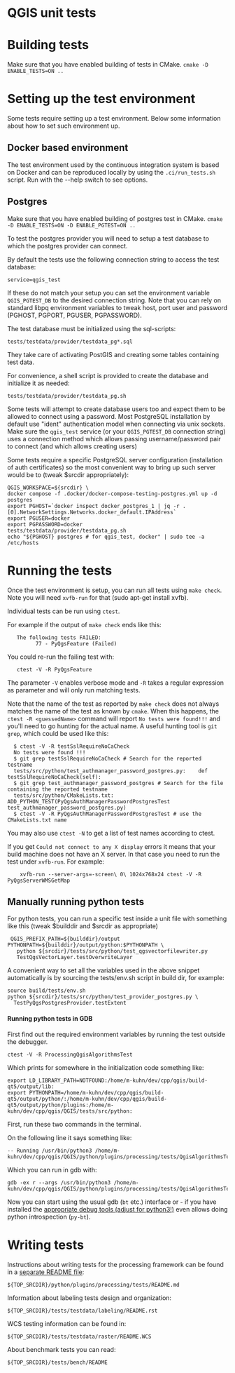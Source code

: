 QGIS unit tests
===============

# Building tests

Make sure that you have enabled building of tests in CMake.
`cmake -D ENABLE_TESTS=ON ..`

# Setting up the test environment

Some tests require setting up a test environment.
Below some information about how to set such environment up.

## Docker based environment

The test environment used by the continuous integration system
is based on Docker and can be reproduced locally by using the
`.ci/run_tests.sh` script. Run with the --help switch to see
options.

## Postgres

Make sure that you have enabled building of postgres test in CMake.
`cmake -D ENABLE_TESTS=ON -D ENABLE_PGTEST=ON ..`

To test the postgres provider you will need to setup a test database
to which the postgres provider can connect.

By default the tests use the following connection string to access
the test database:

    service=qgis_test

If these do not match your setup you can set the environment variable
`QGIS_PGTEST_DB` to the desired connection string. Note that you can
rely on standard libpq environment variables to tweak host, port user
and password (PGHOST, PGPORT, PGUSER, PGPASSWORD).

The test database must be initialized using the sql-scripts:

    tests/testdata/provider/testdata_pg*.sql

They take care of activating PostGIS and creating some tables containing
test data.

For convenience, a shell script is provided to create the database
and initialize it as needed:

    tests/testdata/provider/testdata_pg.sh

Some tests will attempt to create database users too and expect them to
be allowed to connect using a password.
Most PostgreSQL installation by default use "ident" authentication
model when connecting via unix sockets. Make sure the `qgis_test`
service (or your `QGIS_PGTEST_DB` connection string) uses a connection
method which allows passing username/password pair to connect (and
which allows creating users)

Some tests require a specific PostgreSQL server configuration
(installation of auth certificates) so the most convenient way
to bring up such server would be to (tweak $srcdir appropriately):

    QGIS_WORKSPACE=${srcdir} \
    docker compose -f .docker/docker-compose-testing-postgres.yml up -d postgres
    export PGHOST=`docker inspect docker_postgres_1 | jq -r .[0].NetworkSettings.Networks.docker_default.IPAddress`
    export PGUSER=docker
    export PGPASSWORD=docker
    tests/testdata/provider/testdata_pg.sh
    echo "${PGHOST} postgres # for qgis_test, docker" | sudo tee -a /etc/hosts


# Running the tests

Once the test environment is setup, you can run all tests using `make check`.
Note you will need `xvfb-run` for that (sudo apt-get install xvfb).

Individual tests can be run using `ctest`.

For example if the output of `make check` ends like this:

```
   The following tests FAILED:
         77 - PyQgsFeature (Failed)
```

You could re-run the failing test with:

```
   ctest -V -R PyQgsFeature
```

The parameter `-V` enables verbose mode and `-R` takes a regular expression as
parameter and will only run matching tests.

Note that the name of the test as reported by `make check` does not
always matches the name of the test as known by `cmake`.
When this happens, the `ctest -R <guessedName>` command will report
`No tests were found!!!` and you'll need to go hunting for the actual name.
A useful hunting tool is `git grep`, which could be used like this:

```
  $ ctest -V -R testSslRequireNoCaCheck
  No tests were found !!!
  $ git grep testSslRequireNoCaCheck # Search for the reported testname
  tests/src/python/test_authmanager_password_postgres.py:    def testSslRequireNoCaCheck(self):
  $ git grep test_authmanager_password_postgres # Search for the file containing the reported testname
  tests/src/python/CMakeLists.txt: ADD_PYTHON_TEST(PyQgsAuthManagerPasswordPostgresTest test_authmanager_password_postgres.py)
  $ ctest -V -R PyQgsAuthManagerPasswordPostgresTest # use the CMakeLists.txt name
```

You may also use `ctest -N` to get a list of test names according to
ctest.

If you get `Could not connect to any X display` errors it means that your build
machine does not have an X server.  In that case you need to run the test under
`xvfb-run`.  For example:

```
    xvfb-run --server-args=-screen\ 0\ 1024x768x24 ctest -V -R PyQgsServerWMSGetMap
```

## Manually running python tests

For python tests, you can run a specific test inside a unit file
with something like this (tweak $builddir and $srcdir as appropriate)

```
 QGIS_PREFIX_PATH=${builddir}/output PYTHONPATH=${builddir}/output/python:$PYTHONPATH \
   python ${srcdir}/tests/src/python/test_qgsvectorfilewriter.py
   TestQgsVectorLayer.testOverwriteLayer
```

A convenient way to set all the variables used in the above snippet
automatically is by sourcing the tests/env.sh script in build dir,
for example:

```
source build/tests/env.sh
python ${srcdir}/tests/src/python/test_provider_postgres.py \
  TestPyQgsPostgresProvider.testExtent
````

#### Running python tests in GDB

First find out the required environment variables by running the test outside
the debugger.

    ctest -V -R ProcessingQgisAlgorithmsTest

Which prints for somewhere in the initialization code something like:

    export LD_LIBRARY_PATH=NOTFOUND:/home/m-kuhn/dev/cpp/qgis/build-qt5/output/lib:
    export PYTHONPATH=/home/m-kuhn/dev/cpp/qgis/build-qt5/output/python/:/home/m-kuhn/dev/cpp/qgis/build-qt5/output/python/plugins:/home/m-kuhn/dev/cpp/qgis/QGIS/tests/src/python:

First, run these two commands in the terminal.

On the following line it says something like:

    -- Running /usr/bin/python3 /home/m-kuhn/dev/cpp/qgis/QGIS/python/plugins/processing/tests/QgisAlgorithmsTest.py

Which you can run in gdb with:

    gdb -ex r --args /usr/bin/python3 /home/m-kuhn/dev/cpp/qgis/QGIS/python/plugins/processing/tests/QgisAlgorithmsTest.py

Now you can start using the usual gdb (`bt` etc.) interface or - if you have
installed the [appropriate debug tools (adjust for python3!)](https://wiki.python.org/moin/DebuggingWithGdb)
even allows doing python introspection (`py-bt`).

# Writing tests

Instructions about writing tests for the processing framework
can be found in a [separate README file](../python/plugins/processing/tests/README.md):

    ${TOP_SRCDIR}/python/plugins/processing/tests/README.md

Information about labeling tests design and organization:

    ${TOP_SRCDIR}/tests/testdata/labeling/README.rst

WCS testing information can be found in:

    ${TOP_SRCDIR}/tests/testdata/raster/README.WCS

About benchmark tests you can read:

    ${TOP_SRCDIR}/tests/bench/README


